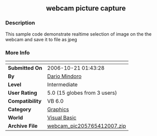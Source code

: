 ﻿<div align="center">

## webcam picture capture


</div>

### Description

This sample code demonstrate realtime selection of image on the the webcam and save it to file as jpeg
 
### More Info
 


<span>             |<span>
---                |---
**Submitted On**   |2006-10-21 01:43:28
**By**             |[Dario Mindoro](https://github.com/Planet-Source-Code/PSCIndex/blob/master/ByAuthor/dario-mindoro.md)
**Level**          |Intermediate
**User Rating**    |5.0 (15 globes from 3 users)
**Compatibility**  |VB 6\.0
**Category**       |[Graphics](https://github.com/Planet-Source-Code/PSCIndex/blob/master/ByCategory/graphics__1-46.md)
**World**          |[Visual Basic](https://github.com/Planet-Source-Code/PSCIndex/blob/master/ByWorld/visual-basic.md)
**Archive File**   |[webcam\_pic205765412007\.zip](https://github.com/Planet-Source-Code/dario-mindoro-webcam-picture-capture__1-68259/archive/master.zip)








